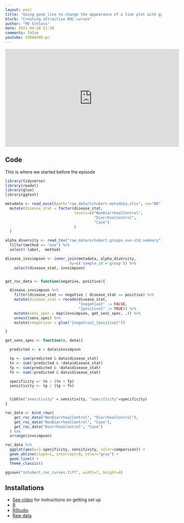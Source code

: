 ```yaml
---
layout: post
title: "Using geom_line to change the appearance of a line plot with ggplot2 in R (CC097)"
blurb: "Creating attractive ROC curves"
author: "PD Schloss"
date: 2021-04-28 11:30
comments: false
youtube: XSRO4VKD-pc
---
```


<iframe style="margin: 0 auto;display:block;" width="560" height="315" src="https://www.youtube.com/embed/{{ page.youtube }}" frameborder="0" allow="accelerometer; autoplay; encrypted-media; gyroscope; picture-in-picture" allowfullscreen></iframe>


## Code

This is where we started before the episode

```R
library(tidyverse)
library(readxl)
library(glue)
library(ggtext)

metadata <- read_excel(path="raw_data/schubert.metadata.xlsx", na="NA") %>%
  mutate(disease_stat = factor(disease_stat,
                               levels=c("NonDiarrhealControl",
                                        "DiarrhealControl",
                                        "Case")
                               )
  )

alpha_diversity <- read_tsv("raw_data/schubert.groups.ave-std.summary") %>%
  filter(method == "ave") %>%
  select(-label, -method)

disease_invsimpson <- inner_join(metadata, alpha_diversity,
                             by=c('sample_id'='group')) %>%
	select(disease_stat, invsimpson)


get_roc_data <- function(negative, positive){

  disease_invsimpson %>%
    filter(disease_stat == negative | disease_stat == positive) %>%
    mutate(disease_stat = recode(disease_stat,
                                 "{negative}" := FALSE,
                                 "{positive}" := TRUE)) %>%
    mutate(sens_spec = map(invsimpson, get_sens_spec, .)) %>%
    unnest(sens_spec) %>%
    mutate(comparison = glue("{negative}_{positive}"))

}

get_sens_spec <- function(x, data){

  predicted <- x > data$invsimpson

  tp <- sum(predicted & data$disease_stat)
  tn <- sum(!predicted & !data$disease_stat)
  fp <- sum(predicted & !data$disease_stat)
  fn <- sum(!predicted & data$disease_stat)

  specificity <- tn / (tn + fp)
  sensitivity <- tp / (tp + fn)


  tibble("sensitivity" = sensitivity, "specificity"=specificity)
}

roc_data <- bind_rows(
    get_roc_data("NonDiarrhealControl", "DiarrhealControl"),
    get_roc_data("NonDiarrhealControl", "Case"),
    get_roc_data("DiarrhealControl", "Case")
  ) %>%
  arrange(invsimpson)

roc_data %>%
  ggplot(aes(x=1-specificity, sensitivity, color=comparison)) +
  geom_abline(slope=1, intercept=0, color="gray") +
  geom_line() +
  theme_classic()

ggsave("schubert_roc_curves.tiff", width=7, height=4)
```

## Installations

* [See video](https://www.youtube.com/watch?v=D6CunpqF04E) for instructions on getting set up
* [R](https://r-project.org)
* [RStudio](https://rstudio.com)
* [Raw data](https://github.com/riffomonas/raw_data/releases/latest)
